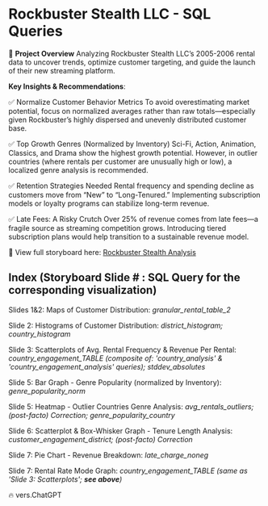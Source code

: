 # Rockbuster Stealth LLC - SQL Queries
📌 **Project Overview**
Analyzing Rockbuster Stealth LLC’s 2005-2006 rental data to uncover trends, optimize customer targeting, and guide the launch of their new streaming platform.

**Key Insights & Recommendations**:

✅ Normalize Customer Behavior Metrics
To avoid overestimating market potential, focus on normalized averages rather than raw totals—especially given Rockbuster’s highly dispersed and unevenly distributed customer base.

✅ Top Growth Genres (Normalized by Inventory)
Sci-Fi, Action, Animation, Classics, and Drama show the highest growth potential. However, in outlier countries (where rentals per customer are unusually high or low), a localized genre analysis is recommended.

✅ Retention Strategies Needed
Rental frequency and spending decline as customers move from “New” to “Long-Tenured.” Implementing subscription models or loyalty programs can stabilize long-term revenue.

✅ Late Fees: A Risky Crutch
Over 25% of revenue comes from late fees—a fragile source as streaming competition grows. Introducing tiered subscription plans would help transition to a sustainable revenue model.

🔗 View full storyboard here: [Rockbuster Stealth Analysis](https://public.tableau.com/app/profile/amy.zhang8641/viz/Rockbusterdataanalysis_1/Story1)

## Index (Storyboard Slide # : SQL Query for the corresponding visualization)

Slides 1&2: Maps of Customer Distribution: *granular_rental_table_2*

Slide 2: Histograms of Customer Distribution: *district_histogram; country_histogram*
 
Slide 3: Scatterplots of Avg. Rental Frequency & Revenue Per Rental: *country_engagement_TABLE (composite of: 'country_analysis' & 'country_engagement_analysis' queries); stddev_absolutes*

Slide 5: Bar Graph - Genre Popularity (normalized by Inventory): *genre_popularity_norm*

Slide 5: Heatmap - Outlier Countries Genre Analysis: *avg_rentals_outliers; (post-facto) Correction; genre_popularity_country*

Slide 6: Scatterplot & Box-Whisker Graph - Tenure Length Analysis: *customer_engagement_district; (post-facto) Correction*

Slide 7: Pie Chart - Revenue Breakdown: *late_charge_noneg*

Slide 7: Rental Rate Mode Graph: *country_engagement_TABLE (same as 'Slide 3: Scatterplots'; **see above**)*

🔥 vers.ChatGPT
